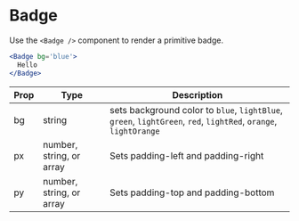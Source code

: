 
# Badge

Use the `<Badge />` component to render a primitive badge.

```.jsx
<Badge bg='blue'>
  Hello
</Badge>
```

Prop | Type | Description
---|---|---
bg | string | sets background color to `blue`, `lightBlue`, `green`, `lightGreen`, `red`, `lightRed`, `orange`, `lightOrange`
px | number, string, or array | Sets padding-left and padding-right
py | number, string, or array | Sets padding-top and padding-bottom
